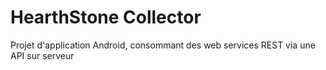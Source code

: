# HearthStone Collector

Projet d'application Android, consommant des web services REST via une API sur serveur